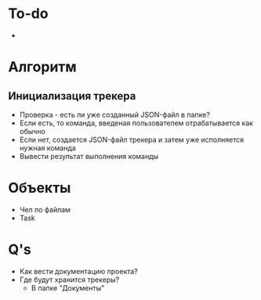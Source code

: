 # To-do

- 

# Алгоритм

## Инициализация трекера

- Проверка - есть ли уже созданный JSON-файл в папке?
- Если есть, то команда, введеная пользователем отрабатывается как обычно
- Если нет, создается JSON-файл трекера и затем уже исполняется нужная команда
- Вывести результат выполнения команды

# Объекты

- Чел по файлам
- Task

# Q's

- Как вести документацию проекта?
- Где будут хранится трекеры?
    - В папке "Документы"